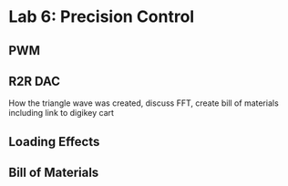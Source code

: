 # Lab 6: Precision Control


## PWM


## R2R DAC
How the triangle wave was created, discuss FFT, create bill of materials including link to digikey cart

## Loading Effects


## Bill of Materials



